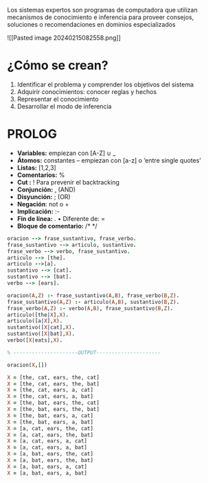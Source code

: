 Los sistemas expertos son programas de computadora que utilizan mecanismos de conocimiento e inferencia para proveer consejos, soluciones o recomendaciones en dominios especializados

![[Pasted image 20240215082558.png]]
# ¿Cómo se crean?
1. Identificar el problema y comprender los objetivos del sistema
2. Adquirir conocimientos: conocer reglas y hechos
3. Representar el conocimiento
4. Desarrollar el modo de inferencia

# PROLOG

- **Variables:** empiezan con [A-Z] ∪ _ 
- **Átomos:** constantes – empiezan con [a-z] o ‘entre single quotes’ 
- **Listas:** [1,2,3] 
- **Comentarios:** % 
- **Cut :** ! Para prevenir el backtracking 
- **Conjunción:** , (AND) 
- **Disyunción:** ; (OR) 
- **Negación**: not o \+ 
- **Implicación:** :- 
- **Fin de línea:** . • Diferente de: \= 
- **Bloque de comentario:** /* */

```PROLOG
oracion --> frase_sustantivo, frase_verbo.
frase_sustantivo --> articulo, sustantivo.
frase_verbo --> verbo, frase_sustantivo.
articulo --> [the].
articulo -->[a].
sustantivo --> [cat].
sustantivo --> [bat].
verbo --> [ears].

oracion(A,Z) :- frase_sustantivo(A,B), frase_verbo(B,Z).
frase_sustantivo(A,Z) :- articulo(A,B), sustantivo(B,Z).
frase_verbo(A,Z) :- verbo(A,B), frase_sustantivo(B,Z).
articulo([the|X],X).
articulo([a|X],X).
sustantivo([X|cat],X).
sustantivo([X|bat],X).
verbo([X|eats],X).

% ---------------------OUTPUT---------------------

oracion(X,[])  

X = [the, cat, ears, the, cat]
X = [the, cat, ears, the, bat]
X = [the, cat, ears, a, cat]
X = [the, cat, ears, a, bat]
X = [the, bat, ears, the, cat]
X = [the, bat, ears, the, bat]
X = [the, bat, ears, a, cat]
X = [the, bat, ears, a, bat]
X = [a, cat, ears, the, cat]
X = [a, cat, ears, the, bat]
X = [a, cat, ears, a, cat]
X = [a, cat, ears, a, bat]
X = [a, bat, ears, the, cat]
X = [a, bat, ears, the, bat]
X = [a, bat, ears, a, cat]
X = [a, bat, ears, a, bat]
```